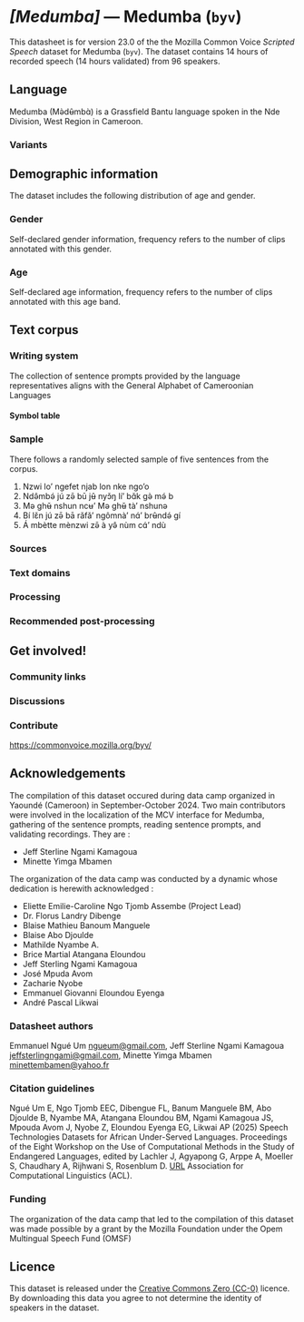 # *[Medumba]* &mdash; Medumba (`byv`)

This datasheet is for version 23.0 of the the Mozilla Common Voice *Scripted Speech* dataset 
for Medumba (`byv`). The dataset contains 14 hours of recorded
speech (14 hours validated) from 96 speakers.

## Language

<!-- {{LANGUAGE_DESCRIPTION}} -->
<!-- Provide a brief (1-2 paragraph) description of your language -->
Medumba (Mə̀dʉ̂mbɑ̀) is a Grassfield Bantu language spoken in the Nde Division, West Region in Cameroon.

### Variants 

<!-- {{VARIANT_DESCRIPTION}} -->
<!-- @ OPTIONAL @ -->
<!-- Describe the variants (MCV variants) of your language -->

## Demographic information
<!-- You can get a lot of the information in this section from https://analyzer.cv-toolbox.web.tr/browse -->
The dataset includes the following distribution of age and gender.

### Gender

Self-declared gender information, frequency refers to the number of clips annotated with this gender.

<!-- {{GENDER_TABLE}} -->
<!-- @ AUTOMATICALLY GENERATED @ -->
<!-- 
| Gender | Frequency |
|--------|-----------|
| male, masculine | ? |
| undeclared | ? |
| female, feminine | ? |
-->
### Age

Self-declared age information, frequency refers to the number of clips annotated with this age band.

<!-- {{AGE_TABLE}} -->
<!-- @ AUTOMATICALLY GENERATED @ -->
<!-- 
| Age band | Frequency |
|----------|-----------|
| teens | ? |
| twenties | ? |
| thirties | ? |
| fourties | ? |
| fifties | ? |
   ...if other age ranges are present in your data, add rows...
-->

## Text corpus

<!-- {{TEXT_CORPUS_DESCRIPTION}} -->
<!-- @ OPTIONAL @ -->
<!-- An overview of the text corpus, with information such as average length (in characters and words) of validated sentences. -->

### Writing system

<!-- {{WRITING_SYSTEM_DESCRIPTION}} -->
<!-- @ OPTIONAL @ -->
<!-- A description of the writing system (or writing systems) used in the text corpus -->
The collection of sentence prompts provided by the language representatives aligns with the General Alphabet of Cameroonian Languages

#### Symbol table

<!-- {{ALPHABET_TABLE}} -->
<!-- @ OPTIONAL @ -->
<!-- If the writing system is alphabetic, you can include the valid alphabet here -->

### Sample

There follows a randomly selected sample of five sentences from the corpus.

1. Nzwi lo’ ngefet njab lon nke ngo’o
2. Ndə̂mbə́ jú zə̄ bū jʉ̂ nyɔ̌ŋ lí’ bɑ̌k gə̀ mə́ b
3. Mə ghʉ̌ nshun ncʉ’ Mə ghʉ̌ tà’ nshunə
4. Bí lɛ̌n jú zə̄ bā rǎfǎ’ ngômnà’ nɑ́’ brʉ̂ndə́ gí
5. Á mbètte mènzwi zə̄ à yə̂ nùm cɑ́’ ndù 

<!-- {{SENTENCES_SAMPLE}} -->

### Sources

<!-- {{SOURCES_LIST}} -->
<!-- @ OPTIONAL @ -->
<!-- A list of sentence sources, can be curated to the top-N -->

### Text domains

<!-- {{TEXT_DOMAIN_DESCRIPTION}} -->
<!-- @ OPTIONAL @ -->
<!-- What text domains are represented in the corpus? -->

### Processing

<!-- {{PROCESSING_DESCRIPTION}} -->
<!-- @ OPTIONAL @ -->
<!-- How has the text data been processed -->

### Recommended post-processing

<!-- {{RECOMMENDED_POSTPROCESSING_DESCRIPTION}} -->
<!-- @ OPTIONAL @ -->
<!-- What should people do before they use the data, for example Unicode normalisation -->

## Get involved!

### Community links

<!-- {{COMMUNITY_LINKS_LIST}} -->
<!-- @ OPTIONAL @ -->
<!-- Links to community chats / fora -->

### Discussions

<!-- {{DISCUSSION_LINKS_LIST}} -->
<!-- @ OPTIONAL @ -->
<!-- Any links to discussions, for example on Discourse or other fora or blogs can be included here -->

### Contribute

<!-- {{CONTRIBUTE_LINKS_LIST}} -->
<!-- Here you can include links for how to contribute to the dataset -->
https://commonvoice.mozilla.org/byv/

## Acknowledgements

The compilation of this dataset occured during data camp organized in Yaoundé (Cameroon) in September-October 2024. Two main contributors were involved in the localization of the MCV interface for Medumba, gathering of the sentence prompts, reading sentence prompts, and validating recordings. They are :
- Jeff Sterline Ngami Kamagoua
- Minette Yimga Mbamen 

The organization of the data camp was conducted by a dynamic whose dedication is herewith acknowledged :
- Eliette Emilie-Caroline Ngo Tjomb Assembe (Project Lead)
- Dr. Florus Landry Dibenge
- Blaise Mathieu Banoum Manguele
- Blaise Abo Djoulde
- Mathilde Nyambe A.
- Brice Martial Atangana Eloundou
- Jeff Sterling Ngami Kamagoua
- José Mpuda Avom
- Zacharie Nyobe
- Emmanuel Giovanni Eloundou Eyenga
- André Pascal Likwai

### Datasheet authors

<!-- {{DATASHEET_AUTHORS_LIST}} -->
<!-- A list in the format of: Your Name <email@email.com> -->

Emmanuel Ngué Um <ngueum@gmail.com>, Jeff Sterline Ngami Kamagoua <jeffsterlingngami@gmail.com>, Minette Yimga Mbamen <minettembamen@yahoo.fr>

### Citation guidelines

<!-- {{CITATION_DESCRIPTION}} -->
<!-- @ OPTIONAL @ -->
<!-- If you published a paper and would like people to cite it, you can include the BiBTeX here -->
Ngué Um E, Ngo Tjomb EEC, Dibengue FL, Banum Manguele BM, Abo Djoulde B, Nyambe MA, Atangana Eloundou BM, Ngami Kamagoua JS, Mpouda Avom J, Nyobe Z, Eloundou Eyenga EG, Likwai AP (2025) Speech Technologies Datasets for African Under-Served Languages. Proceedings of the Eight Workshop on the Use of Computational Methods in the Study of Endangered Languages, edited by Lachler J, Agyapong G, Arppe A, Moeller S, Chaudhary A, Rijhwani S, Rosenblum D. [URL](https://aclanthology.org/2025.computel-main.pdf) 
Association for Computational Linguistics (ACL).

### Funding

<!-- {{FUNDING_DESCRIPTION}} -->
<!-- @ OPTIONAL @ -->
<!-- If you received any funding, you can include the acknowledgement here -->
The organization of the data camp that led to the compilation of this dataset was made possible by a grant by the Mozilla Foundation under the Opem Multingual Speech Fund (OMSF)

## Licence

This dataset is released under the [Creative Commons Zero (CC-0)](https://creativecommons.org/public-domain/cc0/) licence. By downloading this data
you agree to not determine the identity of speakers in the dataset.

